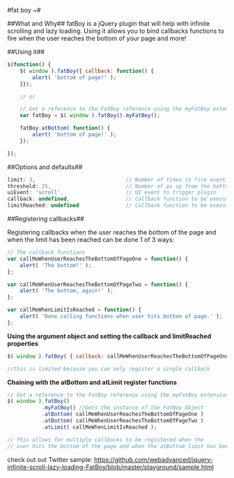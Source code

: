 #fat boy ~#

##What and Why##
fatBoy is a jQuery plugin that will help with infinite scrolling and lazy loading. Using it allows you to bind callbacks functions to fire when the user reaches the bottom of your page and more!


##Using it##
```javascript
$(function() {
	$( window ).fatBoy({ callback: function() {
		alert( 'bottom of page!' );
	}});

	// or

	// Get a reference to the FatBoy reference using the myFatBoy extension method and then call the atBottom function
	var fatBoy = $( window ).fatBoy().myFatBoy();

	fatBoy.atBottom( function() {
		alert( 'bottom of page!' );
	});

});
```


##Options and defaults##

```javascript
limit: 3,                             // Number of times to fire event (0 === unlimited)
threshold: 25,                        // Number of px up from the bottom of the page
uiEvent: 'scroll',                    // UI event to trigger plugin
callback: undefined,                  // Callback function to be executed when user reaches the bottom of the page
limitReached: undefined               // Callback function to be executed when limit is reached
```

##Registering callbacks##

Registering callbacks when the user reaches the bottom of the page and when the limit has been reached can be done 1 of 3 ways:

```javascript
// The callback functions
var callMeWhenUserReachesTheBottomOfPageOne = function() {
	alert( 'The bottom!' );
};

var callMeWhenUserReachesTheBottomOfPageTwo = function() {
	alert( 'The bottom, again!' );
};

var callMeWhenLimitIsReached = function() {
	alert( 'Done calling functions when user hits bottom of page.' );
};
```

**Using the argument object and setting the callback and limitReached properties**

```javascript
$( window ).fatBoy( { callback: callMeWhenUserReachesTheBottomOfPageOne, limitReached: callMeWhenLimitIsReached } );

//this is limited because you can only register a single callback
```

**Chaining with the atBottom and atLimit register functions**

```javascript
// Get a reference to the FatBoy reference using the myFatBoy extension method and then call the atBottom function
$( window ).fatBoy()
           .myFatBoy() //Gets the instance of the FatBoy Object
           .atBottom( callMeWhenUserReachesTheBottomOfPageOne )
           .atBottom( callMeWhenUserReachesTheBottomOfPageTwo )
           .atLimit( callMeWhenLimitIsReached );

// This allows for multiple callbacks to be registered when the 
// user hits the bottom of the page and when the atBottom limit has been reached
```

check out out Twitter sample: https://github.com/webadvanced/jquery-infinite-scroll-lazy-loading-FatBoy/blob/master/playground/sample.html